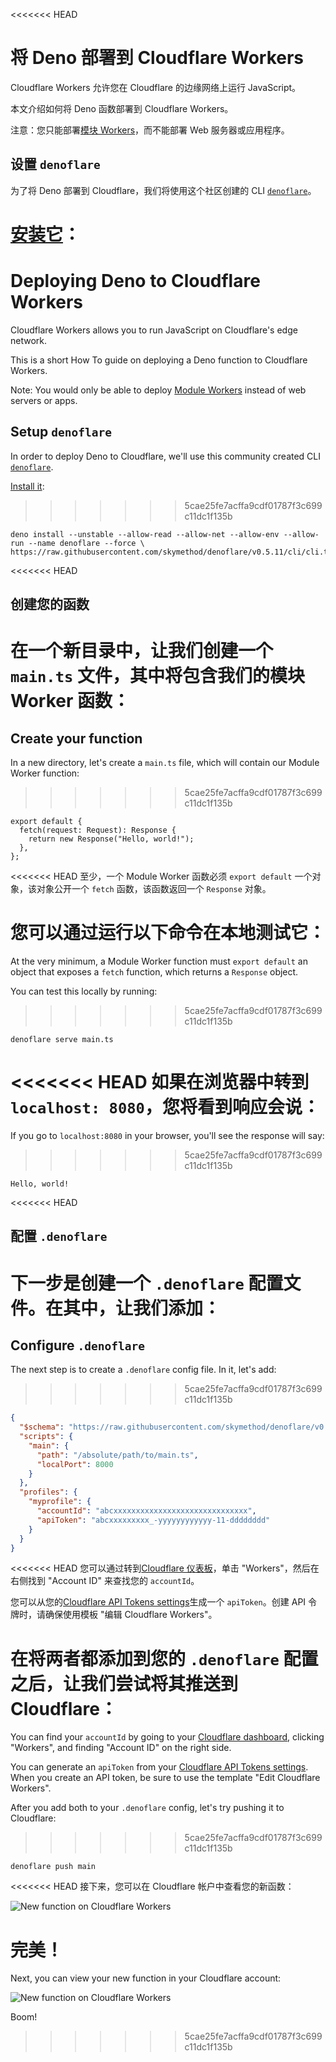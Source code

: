 <<<<<<< HEAD
# 将 Deno 部署到 Cloudflare Workers

Cloudflare Workers 允许您在 Cloudflare 的边缘网络上运行 JavaScript。

本文介绍如何将 Deno 函数部署到 Cloudflare Workers。

注意：您只能部署[模块 Workers](https://developers.cloudflare.com/workers/learning/migrating-to-module-workers/)，而不能部署
Web 服务器或应用程序。

## 设置 `denoflare`

为了将 Deno 部署到 Cloudflare，我们将使用这个社区创建的 CLI
[`denoflare`](https://denoflare.dev/)。

[安装它](https://denoflare.dev/cli/#installation)：
=======
# Deploying Deno to Cloudflare Workers

Cloudflare Workers allows you to run JavaScript on Cloudflare's edge network.

This is a short How To guide on deploying a Deno function to Cloudflare Workers.

Note: You would only be able to deploy
[Module Workers](https://developers.cloudflare.com/workers/learning/migrating-to-module-workers/)
instead of web servers or apps.

## Setup `denoflare`

In order to deploy Deno to Cloudflare, we'll use this community created CLI
[`denoflare`](https://denoflare.dev/).

[Install it](https://denoflare.dev/cli/#installation):
>>>>>>> 5cae25fe7acffa9cdf01787f3c699c11dc1f135b

```shell, ignore
deno install --unstable --allow-read --allow-net --allow-env --allow-run --name denoflare --force \
https://raw.githubusercontent.com/skymethod/denoflare/v0.5.11/cli/cli.ts
```

<<<<<<< HEAD
## 创建您的函数

在一个新目录中，让我们创建一个 `main.ts` 文件，其中将包含我们的模块 Worker
函数：
=======
## Create your function

In a new directory, let's create a `main.ts` file, which will contain our Module
Worker function:
>>>>>>> 5cae25fe7acffa9cdf01787f3c699c11dc1f135b

```ts, ignore
export default {
  fetch(request: Request): Response {
    return new Response("Hello, world!");
  },
};
```

<<<<<<< HEAD
至少，一个 Module Worker 函数必须 `export default` 一个对象，该对象公开一个
`fetch` 函数，该函数返回一个 `Response` 对象。

您可以通过运行以下命令在本地测试它：
=======
At the very minimum, a Module Worker function must `export default` an object
that exposes a `fetch` function, which returns a `Response` object.

You can test this locally by running:
>>>>>>> 5cae25fe7acffa9cdf01787f3c699c11dc1f135b

```shell, ignore
denoflare serve main.ts
```

<<<<<<< HEAD
如果在浏览器中转到 `localhost: 8080`，您将看到响应会说：
=======
If you go to `localhost:8080` in your browser, you'll see the response will say:
>>>>>>> 5cae25fe7acffa9cdf01787f3c699c11dc1f135b

```
Hello, world!
```

<<<<<<< HEAD
## 配置 `.denoflare`

下一步是创建一个 `.denoflare` 配置文件。在其中，让我们添加：
=======
## Configure `.denoflare`

The next step is to create a `.denoflare` config file. In it, let's add:
>>>>>>> 5cae25fe7acffa9cdf01787f3c699c11dc1f135b

```json
{
  "$schema": "https://raw.githubusercontent.com/skymethod/denoflare/v0.5.11/common/config.schema.json",
  "scripts": {
    "main": {
      "path": "/absolute/path/to/main.ts",
      "localPort": 8000
    }
  },
  "profiles": {
    "myprofile": {
      "accountId": "abcxxxxxxxxxxxxxxxxxxxxxxxxxxxxxx",
      "apiToken": "abcxxxxxxxxx_-yyyyyyyyyyyy-11-dddddddd"
    }
  }
}
```

<<<<<<< HEAD
您可以通过转到[Cloudflare 仪表板](https://dash.cloudflare.com/)，单击
"Workers"，然后在右侧找到 "Account ID" 来查找您的 `accountId`。

您可以从您的[Cloudflare API Tokens settings](https://dash.cloudflare.com/profile/api-tokens)生成一个
`apiToken`。创建 API 令牌时，请确保使用模板 "编辑 Cloudflare Workers"。

在将两者都添加到您的 `.denoflare` 配置之后，让我们尝试将其推送到 Cloudflare：
=======
You can find your `accountId` by going to your
[Cloudflare dashboard](https://dash.cloudflare.com/), clicking "Workers", and
finding "Account ID" on the right side.

You can generate an `apiToken` from your
[Cloudflare API Tokens settings](https://dash.cloudflare.com/profile/api-tokens).
When you create an API token, be sure to use the template "Edit Cloudflare
Workers".

After you add both to your `.denoflare` config, let's try pushing it to
Cloudflare:
>>>>>>> 5cae25fe7acffa9cdf01787f3c699c11dc1f135b

```
denoflare push main
```

<<<<<<< HEAD
接下来，您可以在 Cloudflare 帐户中查看您的新函数：

![New function on Cloudflare Workers](../../images/how-to/cloudflare-workers/main-on-cloudflare.png)

完美！
=======
Next, you can view your new function in your Cloudflare account:

![New function on Cloudflare Workers](../../images/how-to/cloudflare-workers/main-on-cloudflare.png)

Boom!
>>>>>>> 5cae25fe7acffa9cdf01787f3c699c11dc1f135b
